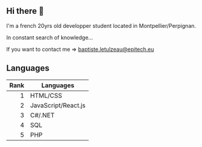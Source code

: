 ## Hi there 👋

I'm a french 20yrs old developper student located in Montpellier/Perpignan.

In constant search of knowledge...

If you want to contact me => baptiste.letulzeau@epitech.eu

## Languages

| Rank | Languages |
|-----:|-----------|
|     1| HTML/CSS            |
|     2| JavaScript/React.js |
|     3| C#/.NET             |
|     4| SQL                 |
|     5| PHP                 |

